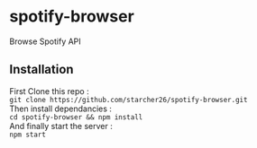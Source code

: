 # spotify-browser
Browse Spotify API

## Installation
First Clone this repo : <br>
`git clone https://github.com/starcher26/spotify-browser.git`<br>
Then install dependancies :<br>
`cd spotify-browser && npm install`<br>
And finally start the server :<br>
`npm start`<br>

